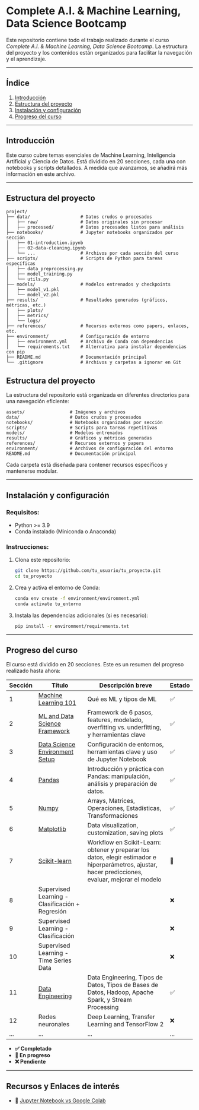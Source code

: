 # Complete A.I. & Machine Learning, Data Science Bootcamp

Este repositorio contiene todo el trabajo realizado durante el curso _Complete A.I. & Machine Learning, Data Science Bootcamp_. La estructura del proyecto y los contenidos están organizados para facilitar la navegación y el aprendizaje.

---

## **Índice**

1. [Introducción](#introducción)
2. [Estructura del proyecto](#estructura-del-proyecto)
3. [Instalación y configuración](#instalación-y-configuración)
4. [Progreso del curso](#progreso-del-curso)

---

## Introducción

Este curso cubre temas esenciales de Machine Learning, Inteligencia Artificial y Ciencia de Datos. Está dividido en 20 secciones, cada una con notebooks y scripts detallados. A medida que avanzamos, se añadirá más información en este archivo.

---

## Estructura del proyecto

```
project/
├── data/                   # Datos crudos o procesados
│   ├── raw/                # Datos originales sin procesar
│   ├── processed/          # Datos procesados listos para análisis
├── notebooks/              # Jupyter notebooks organizados por sección
│   ├── 01-introduction.ipynb
│   ├── 02-data-cleaning.ipynb
│   └── ...                 # Archivos por cada sección del curso
├── scripts/                # Scripts de Python para tareas específicas
│   ├── data_preprocessing.py
│   ├── model_training.py
│   └── utils.py
├── models/                 # Modelos entrenados y checkpoints
│   ├── model_v1.pkl
│   └── model_v2.pkl
├── results/                # Resultados generados (gráficos, métricas, etc.)
│   ├── plots/
│   ├── metrics/
│   └── logs/
├── references/             # Recursos externos como papers, enlaces, etc.
├── environment/            # Configuración de entorno
│   ├── environment.yml     # Archivo de Conda con dependencias
│   └── requirements.txt    # Alternativa para instalar dependencias con pip
├── README.md               # Documentación principal
└── .gitignore              # Archivos y carpetas a ignorar en Git
```

## Estructura del proyecto

La estructura del repositorio está organizada en diferentes directorios para una navegación eficiente:

```
assets/                 # Imágenes y archivos
data/                   # Datos crudos y procesados
notebooks/              # Notebooks organizados por sección
scripts/                # Scripts para tareas repetitivas
models/                 # Modelos entrenados
results/                # Gráficos y métricas generadas
references/             # Recursos externos y papers
environment/            # Archivos de configuración del entorno
README.md               # Documentación principal
```

Cada carpeta está diseñada para contener recursos específicos y mantenerse modular.

---

## Instalación y configuración

### Requisitos:

- Python >= 3.9
- Conda instalado (Miniconda o Anaconda)

### Instrucciones:

1. Clona este repositorio:
   ```bash
   git clone https://github.com/tu_usuario/tu_proyecto.git
   cd tu_proyecto
   ```
2. Crea y activa el entorno de Conda:
   ```bash
   conda env create -f environment/environment.yml
   conda activate tu_entorno
   ```
3. Instala las dependencias adicionales (si es necesario):
   ```bash
   pip install -r environment/requirements.txt
   ```

---

## Progreso del curso

El curso está dividido en 20 secciones. Este es un resumen del progreso realizado hasta ahora:

| Sección | Título                                                | Descripción breve                                                                                                                                   | Estado |
| ------- | ----------------------------------------------------- | --------------------------------------------------------------------------------------------------------------------------------------------------- | ------ |
| 1       | [Machine Learning 101](/docs/section_01.md)           | Qué es ML y tipos de ML                                                                                                                             | ✅     |
| 2       | [ML and Data Science Framework](/docs/section_02.md)  | Framework de 6 pasos, features, modelado, overfitting vs. underfitting, y herramientas clave                                                        | ✅     |
| 3       | [Data Science Environment Setup](/docs/section_03.md) | Configuración de entornos, herramientas clave y uso de Jupyter Notebook                                                                             | ✅     |
| 4       | [Pandas](/docs/section_04.md)                         | Introducción y práctica con Pandas: manipulación, análisis y preparación de datos.                                                                  | ✅     |
| 5       | [Numpy](/docs/section_05.md)                          | Arrays, Matrices, Operaciones, Estadísticas, Transformaciones                                                                                       | ✅     |
| 6       | [Matplotlib](/docs/section_06.md)                     | Data visualization, customization, saving plots                                                                                                     | ✅     |
| 7       | [Scikit-learn](/docs/section_07.md)                   | Workflow en Scikit-Learn: obtener y preparar los datos, elegir estimador e hiperparámetros, ajustar, hacer predicciones, evaluar, mejorar el modelo | 🚧     |
| 8       | Supervised Learning - Clasificación + Regresión       |                                                                                                                                                     | ❌     |
| 9       | Supervised Learning - Clasificación                   |                                                                                                                                                     | ❌     |
| 10      | Supervised Learning - Time Series Data                |                                                                                                                                                     | ❌     |
| 11      | [Data Engineering](/docs/section_10.md)               | Data Engineering, Tipos de Datos, Tipos de Bases de Datos, Hadoop, Apache Spark, y Stream Processing                                                | ✅     |
| 12      | Redes neuronales                                      | Deep Learning, Transfer Learning and TensorFlow 2                                                                                                   | ❌     |
| ...     | ...                                                   | ...                                                                                                                                                 | ...    |

- **✅ Completado**
- **🚧 En progreso**
- **❌ Pendiente**

---

## Recursos y Enlaces de interés

- 🔗 [Jupyter Notebook vs Google Colab](/docs/extra/jupyter-vs-colab.md)
